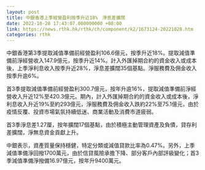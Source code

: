```yaml
---
layout: post
title: 中銀香港上季經營盈利按季升近18%　淨息差擴闊
date: 2022-10-28 17:43:07.000000000 +08:00
link: https://news.rthk.hk/rthk/ch/component/k2/1673124-20221028.htm
categories: rthk
---
```


中銀香港第3季提取減值準備前經營盈利106.6億元，按季升近18%。提取減值準備前淨經營收入147.9億元，按季升近14%。計入外匯掉期合約的資金收入或成本後，上季淨利息收入按季升近28%，淨息差擴闊35個基點。淨服務費及佣金收入按季升逾6%。

首3季提取減值準備前經營盈利300.7億元，按年升逾16%，提取減值準備前淨經營收入升近12%至420.3億元。期內，計入外匯掉期合約的資金收入或成本後，淨利息收入升近19%至約293億元，淨服務費及佣金收入跌約22%至75.1億元，由於疫情反覆、投資市場氣氛持續低迷、商業活動及消費市道疲弱。

首3季淨息差1.27厘，按年擴闊17個基點，由於積極主動管理資產及負債，貸存利差擴闊，淨無息資金貢獻上升。

中銀表示，資產質量保持穩健，特定分類或減值貸款比率為0.47%。另外，上季減值準備淨回撥1700萬元，由於信貸風險承擔下降、部分客戶內部評級變化；首3季減值準備淨撥備16.97億元，按年升9400萬元。
